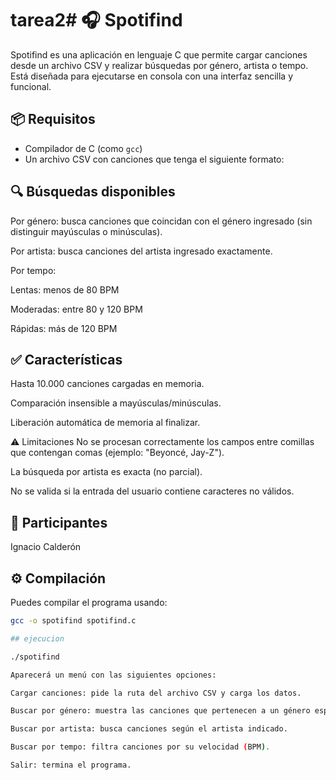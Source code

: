 # tarea2# 🎧 Spotifind

Spotifind es una aplicación en lenguaje C que permite cargar canciones desde un archivo CSV y realizar búsquedas por género, artista o tempo. Está diseñada para ejecutarse en consola con una interfaz sencilla y funcional.

## 📦 Requisitos

- Compilador de C (como `gcc`)
- Un archivo CSV con canciones que tenga el siguiente formato:



## 🔍 Búsquedas disponibles
Por género: busca canciones que coincidan con el género ingresado (sin distinguir mayúsculas o minúsculas).

Por artista: busca canciones del artista ingresado exactamente.

Por tempo:

Lentas: menos de 80 BPM

Moderadas: entre 80 y 120 BPM

Rápidas: más de 120 BPM

## ✅ Características
Hasta 10.000 canciones cargadas en memoria.

Comparación insensible a mayúsculas/minúsculas.

Liberación automática de memoria al finalizar.

⚠️ Limitaciones
No se procesan correctamente los campos entre comillas que contengan comas (ejemplo: "Beyoncé, Jay-Z").

La búsqueda por artista es exacta (no parcial).

No se valida si la entrada del usuario contiene caracteres no válidos.

## 👥 Participantes
Ignacio Calderón


## ⚙️ Compilación

Puedes compilar el programa usando:

```bash
gcc -o spotifind spotifind.c

## ejecucion

./spotifind

Aparecerá un menú con las siguientes opciones:

Cargar canciones: pide la ruta del archivo CSV y carga los datos.

Buscar por género: muestra las canciones que pertenecen a un género específico.

Buscar por artista: busca canciones según el artista indicado.

Buscar por tempo: filtra canciones por su velocidad (BPM).

Salir: termina el programa.


